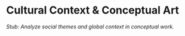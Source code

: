 # Cultural Context & Conceptual Art

*Stub: Analyze social themes and global context in conceptual work.*